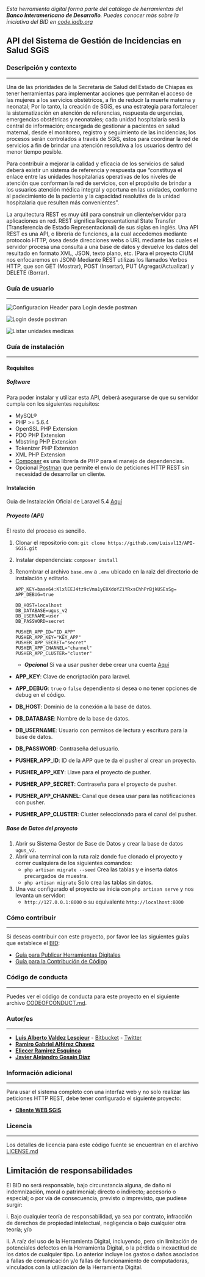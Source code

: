 *Esta herramienta digital forma parte del catálogo de herramientas del **Banco Interamericano de Desarrollo**. Puedes conocer más sobre la iniciativa del BID en [code.iadb.org](code.iadb.org)*

## API del Sistema de Gestión de Incidencias en Salud SGiS

### Descripción y contexto
---
Una de las prioridades de la Secretaría de Salud del Estado de Chiapas es tener herramientas para implementar acciones que permitan el acceso de las mujeres a los servicios obstétricos, a fin de reducir la muerte materna y neonatal; Por lo tanto, la creación de SGiS, es una estrategia para fortalecer la sistematización en atención de referencias, respuesta de urgencias, emergencias obstétricas y neonatales; cada unidad hospitalaria será la central de información; encargada de gestionar a pacientes en salud maternal, desde el monitoreo, registro y seguimiento de las incidencias; los procesos serán controlados a través de SGiS, estos para coordinar la red de servicios a fin de brindar una atención resolutiva a los usuarios dentro del menor tiempo posible.

Para contribuir a mejorar la calidad y eficacia de los servicios de salud deberá existir un sistema de referencia y respuesta que “constituya el enlace entre las unidades hospitalarias operativas de los niveles de atención que conforman la red de servicios, con el propósito de brindar a los usuarios atención médica integral y oportuna en las unidades, conforme al padecimiento de la paciente y la capacidad resolutiva de la unidad hospitalaria que resulten más convenientes”.

La arquitectura REST es muy útil para construir un cliente/servidor para aplicaciones en red. REST significa Representational State Transfer (Transferencia de Estado Representacional) de sus siglas en inglés. Una API REST es una API, o librería de funciones, a la cual accedemos mediante protocolo HTTP, ósea desde direcciones webs o URL mediante las cuales el servidor procesa una consulta a una base de datos y devuelve los datos del resultado en formato XML, JSON, texto plano, etc. (Para el proyecto CIUM nos enfocaremos en JSON) Mediante REST utilizas los llamados Verbos HTTP, que son GET (Mostrar), POST (Insertar), PUT (Agregar/Actualizar) y DELETE (Borrar).

### Guía de usuario
---

![Configuracion Header para Login desde postman](https://github.com/Luisvl13/API-SGiS/blob/master/public/img/LoginHeader.png)

![Login desde postman](https://github.com/Luisvl13/API-SGiS/blob/master/public/img/LoginUser.png)

![Listar unidades medicas](https://github.com/Luisvl13/API-SGiS/blob/master/public/img/ListaUnidadesMedicas.png)

### Guía de instalación
---
#### Requisitos
##### Software
Para poder instalar y utilizar esta API, deberá asegurarse de que su servidor cumpla con los siguientes requisitos:
* MySQL®
* PHP >= 5.6.4
* OpenSSL PHP Extension
* PDO PHP Extension
* Mbstring PHP Extension
* Tokenizer PHP Extension
* XML PHP Extension
* [Composer](https://getcomposer.org/) es una librería de PHP para el manejo de dependencias.
* Opcional [Postman](https://www.getpostman.com/) que permite el envío de peticiones HTTP REST sin necesidad de desarrollar un cliente.

#### Instalación
Guia de Instalación Oficial de Laravel 5.4 [Aquí](https://laravel.com/docs/5.4/installation)
##### Proyecto (API)
El resto del proceso es sencillo.
1. Clonar el repositorio con: `git clone https://github.com/Luisvl13/API-SGiS.git`
2. Instalar dependencias: `composer install`
3. Renombrar el archivo `base.env` a `.env` ubicado en la raiz del directorio de instalación y editarlo.
       
       APP_KEY=base64:KlxlEEJ4tz9cVma1yE8XdoYZ1YRxsChhPrBjkUSEsSg=
       APP_DEBUG=true
       
       DB_HOST=localhost
       DB_DATABASE=ugus_v2
       DB_USERNAME=user
       DB_PASSWORD=secret
       
       PUSHER_APP_ID="ID_APP"
       PUSHER_APP_KEY="KEY_APP"
       PUSHER_APP_SECRET="secret"
       PUSHER_APP_CHANNEL="channel"
       PUSHER_APP_CLUSTER="cluster"
       
    * ***Opcional*** Si va a usar pusher debe crear una cuenta [Aquí](https://pusher.com/)
    
* **APP_KEY**: Clave de encriptación para laravel.
* **APP_DEBUG**: `true` o `false` dependiento si desea o no tener opciones de debug en el código.
* **DB_HOST**: Dominio de la conexión a la base de datos.
* **DB_DATABASE**: Nombre de la base de datos.
* **DB_USERNAME**: Usuario con permisos de lectura y escritura para la base de datos.
* **DB_PASSWORD**: Contraseña del usuario.

* **PUSHER_APP_ID**: ID de la APP que te da el pusher al crear un proyecto.
* **PUSHER_APP_KEY**: Llave para el proyecto de pusher.
* **PUSHER_APP_SECRET**: Contraseña para el proyecto de pusher.
* **PUSHER_APP_CHANNEL**: Canal que desea usar para las notificaciones con pusher.
* **PUSHER_APP_CLUSTER**: Cluster seleccionado para el canal del pusher.

##### Base de Datos del proyecto
1. Abrir su Sistema Gestor de Base de Datos y crear la base de datos `ugus_v2`.
2. Abrir una terminal con la ruta raiz donde fue clonado el proyecto y correr cualquiera de los siguientes comandos:
    * `php artisan migrate --seed` Crea las tablas y e inserta datos precargados de muestra.
    * `php artisan migrate` Solo crea las tablas sin datos.
3. Una vez configurado el proyecto se inicia con `php artisan serve` y nos levanta un servidor: 
    * `http://127.0.0.1:8000` o su equivalente `http://localhost:8000`

### Cómo contribuir
---
Si deseas contribuir con este proyecto, por favor lee las siguientes guías que establece el [BID](https://www.iadb.org/es "BID"):

* [Guía para Publicar Herramientas Digitales](https://el-bid.github.io/guia-de-publicacion/ "Guía para Publicar") 
* [Guía para la Contribución de Código](https://github.com/EL-BID/Plantilla-de-repositorio/blob/master/CONTRIBUTING.md "Guía de Contribución de Código")

### Código de conducta 
---
Puedes ver el código de conducta para este proyecto en el siguiente archivo [CODEOFCONDUCT.md](https://github.com/Luisvl13/API-SGiS/blob/master/CODEOFCONDUCT.md).

### Autor/es
---
* **[Luis Alberto Valdez Lescieur](https://github.com/Luisvl13  "Github")** - [Bitbucket](https://bitbucket.org/luisvl13 "Bitbucket") - [Twitter](https://twitter.com/LuisVLescieur)
* **[Ramiro Gabriel Alférez Chavez](mailto:ramiro.alferez@gmail.com "Correo electrónico")**
* **[Eliecer Ramirez Esquinca](https://github.com/checherman "Github")**
* **[Javier Alejandro Gosain Díaz](https://github.com/goraider "Github")**

### Información adicional
---
Para usar el sistema completo con una interfaz web y no solo realizar las peticiones HTTP REST, debe tener configurado el siguiente proyecto:
* **[Cliente WEB SGiS](https://github.com/goraider/cliente_SGiS "Proyecto WEB que complenta el sistema")**

### Licencia 
---
Los detalles de licencia para este código fuente se encuentran en el archivo  [LICENSE.md](https://github.com/Luisvl13/API-SGiS/blob/master/LICENSE.md)

## Limitación de responsabilidades

El BID no será responsable, bajo circunstancia alguna, de daño ni indemnización, moral o patrimonial; directo o indirecto; accesorio o especial; o por vía de consecuencia, previsto o imprevisto, que pudiese surgir:

i. Bajo cualquier teoría de responsabilidad, ya sea por contrato, infracción de derechos de propiedad intelectual, negligencia o bajo cualquier otra teoría; y/o

ii. A raíz del uso de la Herramienta Digital, incluyendo, pero sin limitación de potenciales defectos en la Herramienta Digital, o la pérdida o inexactitud de los datos de cualquier tipo. Lo anterior incluye los gastos o daños asociados a fallas de comunicación y/o fallas de funcionamiento de computadoras, vinculados con la utilización de la Herramienta Digital.
